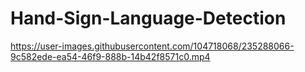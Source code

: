 # Hand-Sign-Language-Detection

https://user-images.githubusercontent.com/104718068/235288066-9c582ede-ea54-46f9-888b-14b42f8571c0.mp4

